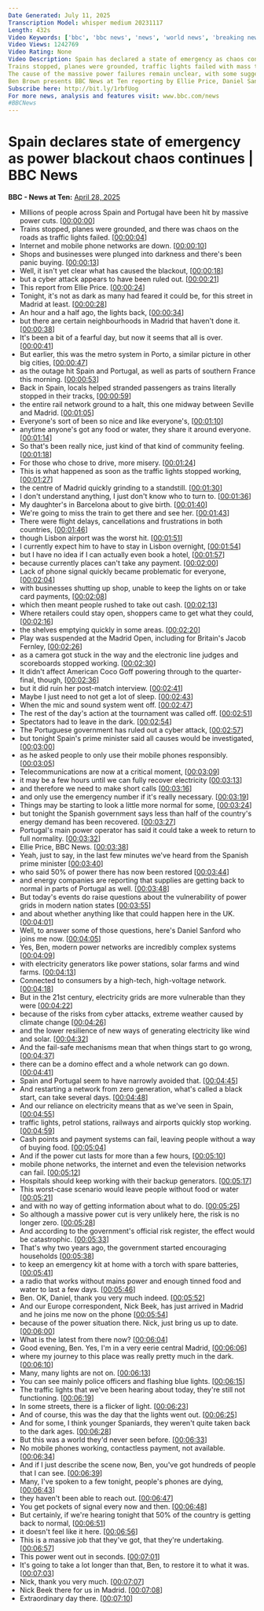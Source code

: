 ```yaml
---
Date Generated: July 11, 2025
Transcription Model: whisper medium 20231117
Length: 432s
Video Keywords: ['bbc', 'bbc news', 'news', 'world news', 'breaking news', 'us news', 'world', 'america', 'usa', 'usa news', 'india news', 'cyber', 'attack', 'extreme', 'weather', 'climate', 'change', 'Spain', 'Portugal', 'network', 'France', 'Madrid', 'state', 'emergency', 'electricity', 'power', 'blackout', 'outage', 'threat', 'risk', 'danger', 'shops', 'trains', 'planes', 'traffic', 'TV', 'mobile', 'cell', 'phones', 'bank', 'cash', 'government', 'Lisbon', 'country', 'terror', 'terrorism', 'police', 'security', 'failure', 'dead', 'deaths', 'hospitals', 'out', 'dark', 'payments', 'panic', 'stockpiling', 'looting', 'russia', 'putin', 'ukraine', 'criminal', 'gang', 'cable', 'sabotage', 'China']
Video Views: 1242769
Video Rating: None
Video Description: Spain has declared a state of emergency as chaos continues following the mass power cuts that hit the country along with neighbouring Portugal.  Parts of south-west France were also affected. 
Trains stopped, planes were grounded, traffic lights failed with mass traffic jams.  Shops and businesses closed as they were unable to trade and mobile phone networks went down.  Major cities including Madrid, Barcelona and Lisbon were badly affected. 
The cause of the massive power failures remain unclear, with some suggesting a cyber attack while other said the complexity of modern electricity networks meant a mass technical system failure was possible.   The Portuguese governement said atmospheric conditions were responsible.  The threat posed to electrical systems by big variations in atmospheric temperature are well known, although if it is rare to see problems on this scale.
Ben Brown presents BBC News at Ten reporting by Ellie Price, Daniel Sandford and Nick Beake.
Subscribe here: http://bit.ly/1rbfUog
For more news, analysis and features visit: www.bbc.com/news 
#BBCNews
---
```


# Spain declares state of emergency as power blackout chaos continues | BBC News
**BBC - News at Ten:** [April 28, 2025](https://www.youtube.com/watch?v=rXKP72NdxwA)
*  Millions of people across Spain and Portugal have been hit by massive power cuts. [[00:00:00](https://www.youtube.com/watch?v=rXKP72NdxwA&t=0.0s)]
*  Trains stopped, planes were grounded, and there was chaos on the roads as traffic lights failed. [[00:00:04](https://www.youtube.com/watch?v=rXKP72NdxwA&t=4.92s)]
*  Internet and mobile phone networks are down. [[00:00:10](https://www.youtube.com/watch?v=rXKP72NdxwA&t=10.84s)]
*  Shops and businesses were plunged into darkness and there's been panic buying. [[00:00:13](https://www.youtube.com/watch?v=rXKP72NdxwA&t=13.56s)]
*  Well, it isn't yet clear what has caused the blackout, [[00:00:18](https://www.youtube.com/watch?v=rXKP72NdxwA&t=18.64s)]
*  but a cyber attack appears to have been ruled out. [[00:00:21](https://www.youtube.com/watch?v=rXKP72NdxwA&t=21.48s)]
*  This report from Ellie Price. [[00:00:24](https://www.youtube.com/watch?v=rXKP72NdxwA&t=24.8s)]
*  Tonight, it's not as dark as many had feared it could be, for this street in Madrid at least. [[00:00:28](https://www.youtube.com/watch?v=rXKP72NdxwA&t=28.4s)]
*  An hour and a half ago, the lights back, [[00:00:34](https://www.youtube.com/watch?v=rXKP72NdxwA&t=34.8s)]
*  but there are certain neighbourhoods in Madrid that haven't done it. [[00:00:38](https://www.youtube.com/watch?v=rXKP72NdxwA&t=38.04s)]
*  It's been a bit of a fearful day, but now it seems that all is over. [[00:00:41](https://www.youtube.com/watch?v=rXKP72NdxwA&t=41.6s)]
*  But earlier, this was the metro system in Porto, a similar picture in other big cities, [[00:00:47](https://www.youtube.com/watch?v=rXKP72NdxwA&t=47.239999999999995s)]
*  as the outage hit Spain and Portugal, as well as parts of southern France this morning. [[00:00:53](https://www.youtube.com/watch?v=rXKP72NdxwA&t=53.63999999999999s)]
*  Back in Spain, locals helped stranded passengers as trains literally stopped in their tracks, [[00:00:59](https://www.youtube.com/watch?v=rXKP72NdxwA&t=59.599999999999994s)]
*  the entire rail network ground to a halt, this one midway between Seville and Madrid. [[00:01:05](https://www.youtube.com/watch?v=rXKP72NdxwA&t=65.32s)]
*  Everyone's sort of been so nice and like everyone's, [[00:01:10](https://www.youtube.com/watch?v=rXKP72NdxwA&t=70.92s)]
*  anytime anyone's got any food or water, they share it around everyone. [[00:01:14](https://www.youtube.com/watch?v=rXKP72NdxwA&t=74.4s)]
*  So that's been really nice, just kind of that kind of community feeling. [[00:01:18](https://www.youtube.com/watch?v=rXKP72NdxwA&t=78.44s)]
*  For those who chose to drive, more misery. [[00:01:24](https://www.youtube.com/watch?v=rXKP72NdxwA&t=84.24000000000001s)]
*  This is what happened as soon as the traffic lights stopped working, [[00:01:27](https://www.youtube.com/watch?v=rXKP72NdxwA&t=87.08s)]
*  the centre of Madrid quickly grinding to a standstill. [[00:01:30](https://www.youtube.com/watch?v=rXKP72NdxwA&t=90.48s)]
*  I don't understand anything, I just don't know who to turn to. [[00:01:36](https://www.youtube.com/watch?v=rXKP72NdxwA&t=96.64s)]
*  My daughter's in Barcelona about to give birth. [[00:01:40](https://www.youtube.com/watch?v=rXKP72NdxwA&t=100.28s)]
*  We're going to miss the train to get there and see her. [[00:01:43](https://www.youtube.com/watch?v=rXKP72NdxwA&t=103.36s)]
*  There were flight delays, cancellations and frustrations in both countries, [[00:01:46](https://www.youtube.com/watch?v=rXKP72NdxwA&t=106.96000000000001s)]
*  though Lisbon airport was the worst hit. [[00:01:51](https://www.youtube.com/watch?v=rXKP72NdxwA&t=111.84s)]
*  I currently expect him to have to stay in Lisbon overnight, [[00:01:54](https://www.youtube.com/watch?v=rXKP72NdxwA&t=114.56s)]
*  but I have no idea if I can actually even book a hotel, [[00:01:57](https://www.youtube.com/watch?v=rXKP72NdxwA&t=117.0s)]
*  because currently places can't take any payment. [[00:02:00](https://www.youtube.com/watch?v=rXKP72NdxwA&t=120.47999999999999s)]
*  Lack of phone signal quickly became problematic for everyone, [[00:02:04](https://www.youtube.com/watch?v=rXKP72NdxwA&t=124.36s)]
*  with businesses shutting up shop, unable to keep the lights on or take card payments, [[00:02:08](https://www.youtube.com/watch?v=rXKP72NdxwA&t=128.0s)]
*  which then meant people rushed to take out cash. [[00:02:13](https://www.youtube.com/watch?v=rXKP72NdxwA&t=133.32s)]
*  Where retailers could stay open, shoppers came to get what they could, [[00:02:16](https://www.youtube.com/watch?v=rXKP72NdxwA&t=136.6s)]
*  the shelves emptying quickly in some areas. [[00:02:20](https://www.youtube.com/watch?v=rXKP72NdxwA&t=140.51999999999998s)]
*  Play was suspended at the Madrid Open, including for Britain's Jacob Fernley, [[00:02:26](https://www.youtube.com/watch?v=rXKP72NdxwA&t=146.72s)]
*  as a camera got stuck in the way and the electronic line judges and scoreboards stopped working. [[00:02:30](https://www.youtube.com/watch?v=rXKP72NdxwA&t=150.95999999999998s)]
*  It didn't affect American Coco Goff powering through to the quarter-final, though, [[00:02:36](https://www.youtube.com/watch?v=rXKP72NdxwA&t=156.88s)]
*  but it did ruin her post-match interview. [[00:02:41](https://www.youtube.com/watch?v=rXKP72NdxwA&t=161.6s)]
*  Maybe I just need to not get a lot of sleep. [[00:02:43](https://www.youtube.com/watch?v=rXKP72NdxwA&t=163.6s)]
*  When the mic and sound system went off. [[00:02:47](https://www.youtube.com/watch?v=rXKP72NdxwA&t=167.0s)]
*  The rest of the day's action at the tournament was called off. [[00:02:51](https://www.youtube.com/watch?v=rXKP72NdxwA&t=171.48s)]
*  Spectators had to leave in the dark. [[00:02:54](https://www.youtube.com/watch?v=rXKP72NdxwA&t=174.67999999999998s)]
*  The Portuguese government has ruled out a cyber attack, [[00:02:57](https://www.youtube.com/watch?v=rXKP72NdxwA&t=177.72s)]
*  but tonight Spain's prime minister said all causes would be investigated, [[00:03:00](https://www.youtube.com/watch?v=rXKP72NdxwA&t=180.88s)]
*  as he asked people to only use their mobile phones responsibly. [[00:03:05](https://www.youtube.com/watch?v=rXKP72NdxwA&t=185.2s)]
*  Telecommunications are now at a critical moment, [[00:03:09](https://www.youtube.com/watch?v=rXKP72NdxwA&t=189.16s)]
*  it may be a few hours until we can fully recover electricity [[00:03:13](https://www.youtube.com/watch?v=rXKP72NdxwA&t=193.32s)]
*  and therefore we need to make short calls [[00:03:16](https://www.youtube.com/watch?v=rXKP72NdxwA&t=196.88s)]
*  and only use the emergency number if it's really necessary. [[00:03:19](https://www.youtube.com/watch?v=rXKP72NdxwA&t=199.44s)]
*  Things may be starting to look a little more normal for some, [[00:03:24](https://www.youtube.com/watch?v=rXKP72NdxwA&t=204.28s)]
*  but tonight the Spanish government says less than half of the country's energy demand has been recovered. [[00:03:27](https://www.youtube.com/watch?v=rXKP72NdxwA&t=207.6s)]
*  Portugal's main power operator has said it could take a week to return to full normality. [[00:03:32](https://www.youtube.com/watch?v=rXKP72NdxwA&t=212.96s)]
*  Ellie Price, BBC News. [[00:03:38](https://www.youtube.com/watch?v=rXKP72NdxwA&t=218.2s)]
*  Yeah, just to say, in the last few minutes we've heard from the Spanish prime minister [[00:03:40](https://www.youtube.com/watch?v=rXKP72NdxwA&t=220.84s)]
*  who said 50% of power there has now been restored [[00:03:44](https://www.youtube.com/watch?v=rXKP72NdxwA&t=224.44s)]
*  and energy companies are reporting that supplies are getting back to normal in parts of Portugal as well. [[00:03:48](https://www.youtube.com/watch?v=rXKP72NdxwA&t=228.96s)]
*  But today's events do raise questions about the vulnerability of power grids in modern nation states [[00:03:55](https://www.youtube.com/watch?v=rXKP72NdxwA&t=235.04000000000002s)]
*  and about whether anything like that could happen here in the UK. [[00:04:01](https://www.youtube.com/watch?v=rXKP72NdxwA&t=241.36s)]
*  Well, to answer some of those questions, here's Daniel Sanford who joins me now. [[00:04:05](https://www.youtube.com/watch?v=rXKP72NdxwA&t=245.68s)]
*  Yes, Ben, modern power networks are incredibly complex systems [[00:04:09](https://www.youtube.com/watch?v=rXKP72NdxwA&t=249.24s)]
*  with electricity generators like power stations, solar farms and wind farms. [[00:04:13](https://www.youtube.com/watch?v=rXKP72NdxwA&t=253.08s)]
*  Connected to consumers by a high-tech, high-voltage network. [[00:04:18](https://www.youtube.com/watch?v=rXKP72NdxwA&t=258.0s)]
*  But in the 21st century, electricity grids are more vulnerable than they were [[00:04:22](https://www.youtube.com/watch?v=rXKP72NdxwA&t=262.4s)]
*  because of the risks from cyber attacks, extreme weather caused by climate change [[00:04:26](https://www.youtube.com/watch?v=rXKP72NdxwA&t=266.96s)]
*  and the lower resilience of new ways of generating electricity like wind and solar. [[00:04:32](https://www.youtube.com/watch?v=rXKP72NdxwA&t=272.04s)]
*  And the fail-safe mechanisms mean that when things start to go wrong, [[00:04:37](https://www.youtube.com/watch?v=rXKP72NdxwA&t=277.36s)]
*  there can be a domino effect and a whole network can go down. [[00:04:41](https://www.youtube.com/watch?v=rXKP72NdxwA&t=281.32s)]
*  Spain and Portugal seem to have narrowly avoided that. [[00:04:45](https://www.youtube.com/watch?v=rXKP72NdxwA&t=285.20000000000005s)]
*  And restarting a network from zero generation, what's called a black start, can take several days. [[00:04:48](https://www.youtube.com/watch?v=rXKP72NdxwA&t=288.72s)]
*  And our reliance on electricity means that as we've seen in Spain, [[00:04:55](https://www.youtube.com/watch?v=rXKP72NdxwA&t=295.84000000000003s)]
*  traffic lights, petrol stations, railways and airports quickly stop working. [[00:04:59](https://www.youtube.com/watch?v=rXKP72NdxwA&t=299.68s)]
*  Cash points and payment systems can fail, leaving people without a way of buying food. [[00:05:04](https://www.youtube.com/watch?v=rXKP72NdxwA&t=304.84000000000003s)]
*  And if the power cut lasts for more than a few hours, [[00:05:10](https://www.youtube.com/watch?v=rXKP72NdxwA&t=310.24s)]
*  mobile phone networks, the internet and even the television networks can fail. [[00:05:12](https://www.youtube.com/watch?v=rXKP72NdxwA&t=312.8s)]
*  Hospitals should keep working with their backup generators. [[00:05:17](https://www.youtube.com/watch?v=rXKP72NdxwA&t=317.76s)]
*  This worst-case scenario would leave people without food or water [[00:05:21](https://www.youtube.com/watch?v=rXKP72NdxwA&t=321.56s)]
*  and with no way of getting information about what to do. [[00:05:25](https://www.youtube.com/watch?v=rXKP72NdxwA&t=325.2s)]
*  So although a massive power cut is very unlikely here, the risk is no longer zero. [[00:05:28](https://www.youtube.com/watch?v=rXKP72NdxwA&t=328.16s)]
*  And according to the government's official risk register, the effect would be catastrophic. [[00:05:33](https://www.youtube.com/watch?v=rXKP72NdxwA&t=333.36s)]
*  That's why two years ago, the government started encouraging households [[00:05:38](https://www.youtube.com/watch?v=rXKP72NdxwA&t=338.48s)]
*  to keep an emergency kit at home with a torch with spare batteries, [[00:05:41](https://www.youtube.com/watch?v=rXKP72NdxwA&t=341.92s)]
*  a radio that works without mains power and enough tinned food and water to last a few days. [[00:05:46](https://www.youtube.com/watch?v=rXKP72NdxwA&t=346.0s)]
*  Ben. OK, Daniel, thank you very much indeed. [[00:05:52](https://www.youtube.com/watch?v=rXKP72NdxwA&t=352.0s)]
*  And our Europe correspondent, Nick Beek, has just arrived in Madrid and he joins me now on the phone [[00:05:54](https://www.youtube.com/watch?v=rXKP72NdxwA&t=354.96000000000004s)]
*  because of the power situation there. Nick, just bring us up to date. [[00:06:00](https://www.youtube.com/watch?v=rXKP72NdxwA&t=360.32s)]
*  What is the latest from there now? [[00:06:04](https://www.youtube.com/watch?v=rXKP72NdxwA&t=364.64s)]
*  Good evening, Ben. Yes, I'm in a very eerie central Madrid, [[00:06:06](https://www.youtube.com/watch?v=rXKP72NdxwA&t=366.88s)]
*  where my journey to this place was really pretty much in the dark. [[00:06:10](https://www.youtube.com/watch?v=rXKP72NdxwA&t=370.24s)]
*  Many, many lights are not on. [[00:06:13](https://www.youtube.com/watch?v=rXKP72NdxwA&t=373.6s)]
*  You can see mainly police officers and flashing blue lights. [[00:06:15](https://www.youtube.com/watch?v=rXKP72NdxwA&t=375.52s)]
*  The traffic lights that we've been hearing about today, they're still not functioning. [[00:06:19](https://www.youtube.com/watch?v=rXKP72NdxwA&t=379.44s)]
*  In some streets, there is a flicker of light. [[00:06:23](https://www.youtube.com/watch?v=rXKP72NdxwA&t=383.68s)]
*  And of course, this was the day that the lights went out. [[00:06:25](https://www.youtube.com/watch?v=rXKP72NdxwA&t=385.52s)]
*  And for some, I think younger Spaniards, they weren't quite taken back to the dark ages. [[00:06:28](https://www.youtube.com/watch?v=rXKP72NdxwA&t=388.40000000000003s)]
*  But this was a world they'd never seen before. [[00:06:33](https://www.youtube.com/watch?v=rXKP72NdxwA&t=393.12s)]
*  No mobile phones working, contactless payment, not available. [[00:06:34](https://www.youtube.com/watch?v=rXKP72NdxwA&t=394.96000000000004s)]
*  And if I just describe the scene now, Ben, you've got hundreds of people that I can see. [[00:06:39](https://www.youtube.com/watch?v=rXKP72NdxwA&t=399.12s)]
*  Many, I've spoken to a few tonight, people's phones are dying, [[00:06:43](https://www.youtube.com/watch?v=rXKP72NdxwA&t=403.76000000000005s)]
*  they haven't been able to reach out. [[00:06:47](https://www.youtube.com/watch?v=rXKP72NdxwA&t=407.20000000000005s)]
*  You get pockets of signal every now and then. [[00:06:48](https://www.youtube.com/watch?v=rXKP72NdxwA&t=408.64000000000004s)]
*  But certainly, if we're hearing tonight that 50% of the country is getting back to normal, [[00:06:51](https://www.youtube.com/watch?v=rXKP72NdxwA&t=411.76000000000005s)]
*  it doesn't feel like it here. [[00:06:56](https://www.youtube.com/watch?v=rXKP72NdxwA&t=416.0s)]
*  This is a massive job that they've got, that they're undertaking. [[00:06:57](https://www.youtube.com/watch?v=rXKP72NdxwA&t=417.28000000000003s)]
*  This power went out in seconds. [[00:07:01](https://www.youtube.com/watch?v=rXKP72NdxwA&t=421.36s)]
*  It's going to take a lot longer than that, Ben, to restore it to what it was. [[00:07:03](https://www.youtube.com/watch?v=rXKP72NdxwA&t=423.20000000000005s)]
*  Nick, thank you very much. [[00:07:07](https://www.youtube.com/watch?v=rXKP72NdxwA&t=427.35999999999996s)]
*  Nick Beek there for us in Madrid. [[00:07:08](https://www.youtube.com/watch?v=rXKP72NdxwA&t=428.88s)]
*  Extraordinary day there. [[00:07:10](https://www.youtube.com/watch?v=rXKP72NdxwA&t=430.71999999999997s)]

